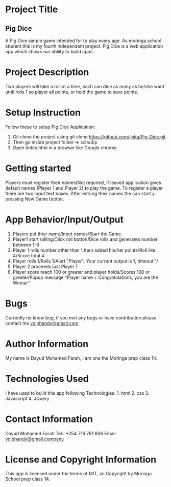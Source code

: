 # Project Title

## Pig Dice

A Pig Dice simple game intended for to play every age. As moringa school student this is my fourth independent project. Pig Dice is a web application app which shows our ability to build apps..  

# Project Description
Two players will take a roll at a time, each can dice as many as he/she want until rolls 1 so player all points, or hold the game to save points.

# Setup Instruction
Follow these to setup Pig Dice Application:
1. Git clone the project using git clone https://github.com/jinka/Pig-Dice.git
2. Then go inside project folder => cd w3ip
3. Open Index.html in a browser like Google chrome.


# Getting started

Players must register their names(Not required, if leaved application gives default names (Player 1 and Player 2) to play the game. To register a player there are two input text boxes. After entring their names the can start y pressing New Game button.


# App Behavior/Input/Output
1. Players put thier name/Input names/Start the Game.
2. Player1 start rolling/Click roll button/Dice rolls and generates number between 1-6
3. Player 1 rolls number other than 1 then added his/her points/Roll like 4/Score total 4
4. Player rolls 1/Rolls 1/Alert "Player1, Your current output is 1, timeout."/
5. Player 2 proceeds just Player 1.
6. Player score reach 100 or greater and player holds/Scores 100 or greater/Popup message "Player name + Congratulations, you are the Winner"

# Bugs
Currently no know bug, if you met any bugs or have contribution please contact me voiphandy@gmail.com.

# Author Information
My name is Dayud Mohamed Farah, I am one the Moringa prep class 14.

# Technologies Used

I have used to build this app following Technologies:
1\. html
2\. css
3\. Javascript
4\. JQuery

# Contact Information

Dayud Mohamed Farah
Tel.: +254 716 761 606
Email: voiphandy@gmail.company

# License and Copyright Information

This app is licensed under the terms of MIT, an Copyright by Moringa School prep class 14.
